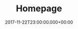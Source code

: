 ---
layout: blocks
title: Homepage
date: 2017-11-22T23:00:00.000+00:00
page_sections:
  - template: navigation-header-w-button
    block: header-2
    logo: "/uploads/logo.png"
    title: The Moai
    navigation:
      - link: "#intro"
        link_text: What's the Moai?
      - link: "#how-it-works"
        link_text: How It Works
      - link: "#for-creators"
        link_text: For Creators
      - link: "#for-audience"
        link_text: For Students
      - link: "#principles"
        link_text: Principles
    cta:
      url: "#signup"
      button_text: Join
  - template: hero-banner-w-image
    block: hero-2
    slug: features
    headline: Don't just inspire. <strong>Enable action.</strong> 
    content:
      Empower real habit change through social support groups.
    cta:
      enabled: true
      url: "#signup"
      button_text: "Join Now"
    image:
      image: "/uploads/healthy-lifestyle.png"
      alt_text: Group achievement
    background_image: "/uploads/hero-2-bg.png"
  - template: 1-column-text
    block: one-column-1
    slug: intro
    headline: What's The Moai?
    content: The Moai is a self-development platform backed by behavioral science. It helps you run programs that enable lasting habit change for your audience through accountability and community. In exchange, you get to elevate your impact, understand your users better, and build a more aligned business model.
  - template: 1-column-text
    block: one-column-1
    slug: how-it-works
    headline: How It Works
    alt: true
  - template: content-feature
    block: feature-1
    media_alignment: Right
    alt: true
    headline: <strong>Skin in the game</strong>
    content: Students register for the program by placing a deposit. If they complete the program, it is returned to them. If they don’t, the deposit is donated to charity. We don’t make money if they fail.
    media:
      image: "/uploads/deposit.png"
      alt_text: Deposit
  - template: content-feature
    block: feature-1
    media_alignment: Left
    alt: true
    headline: <strong>Intimate community</strong>
    content: Students are placed into small cohorts (4 people). This is their “Moai” or social support group. Though the program requires individual work, they're all in it together. They are each other’s source of motivation, accountability and shared learning.
    media:
      image: "/uploads/community.png"
      alt_text: Community
  - template: content-feature
    block: feature-1
    media_alignment: Right
    alt: true
    headline: <strong>Weekly challenges</strong>
    content: Every week, the Moai is given a challenge and associated self-reflection prompts. It’s ok if a student doesn’t succeed with their challenge, but they must submit their answers to the prompts. If they don’t, their deposit is donated to charity.
    media:
      image: "/uploads/challenge.png"
      alt_text: Challenge
  - template: content-feature
    block: feature-1
    alt: true
    media_alignment: Left
    headline: <strong>Pay what you want</strong>
    content: Students complete the program, newly transformed. They pay what they think it was worth and only if they see results. We only make money if they succeed.
    media:
      image: "/uploads/pay.png"
      alt_text: Pay
  - template: 1-column-text
    block: one-column-1
    slug: for-creators
    headline: Benefits for Creators
  - template: content-feature
    block: feature-1
    media_alignment: Right
    headline: <strong>Set it and forget it.</strong>
    content:
      We run the program so you don’t have to. Besides the first-time setup, there is no ongoing involvement required from you. The Moai learns from their own experiences and supports each other. You can be as involved as you like.
    media:
      image: "/uploads/process.png"
      alt_text: Setup
  - template: content-feature
    block: feature-1
    media_alignment: Left
    headline: <strong>Monetize the right way.</strong>
    content:
      Align your incentives with your audience’s - you only succeed if they do. Get paid to make lives better, not to advertise. This revenue stream doesn’t require you to constantly churn out content or stake your reputation on endorsements.
    media:
      image: "/uploads/monetize.png"
      alt_text: Monetize
  - template: content-feature
    block: feature-1
    media_alignment: Right
    headline: <strong>Understand your audience.</strong>
    content:
      Know your users in a way that you couldn’t before. Use their day-to-day experiences as inspiration for future content. Use the private setting as a testbed for new material.
    media:
      image: "/uploads/understand.png"
      alt_text: Understand
  - template: content-feature
    block: feature-1
    media_alignment: Left
    headline: <strong>Elevate your impact.</strong>
    content: "Before: Creator of inspiring content. <br> After: Facilitator of real habit change."
    media:
      image: "/uploads/healthy-lifestyle.png"
      alt_text: Healthy habits
  - template: content-feature
    block: feature-1
    media_alignment: Right
    headline: <strong>Differentiate yourself with community.</strong>
    content: Content is a commodity now. Lack of quality content isn't the bottleneck to real habit change - the lack of action is. Build a tight-knit community focused on execution, and make that your unique selling point.
    media:
      image: "/uploads/diversity.png"
      alt_text: Community
  - template: 1-column-text
    block: one-column-1
    slug: for-audience
    headline: Benefits for your Audience
    alt: true
    trim: true
  - template: 3-column-text
    block: three-column-1
    alt: true
    col_1:
      headline: Skin in the game
      content: "If they don’t complete the program, their deposit is donated to charity. If they complete it, they pay us what they think it was worth. Skin in the game for them and for us: we only make money if they succeed."
    col_2:
      headline: Accountability
      content: Their Moai is a tight-knit cohort that knows each other by name. No more lurking - they’re all in this together. If the others can do the work, they can too.
    col_3:
      headline: Community
      content: The Moai builds off each other through mutual support and shared learnings. Doing the work is an individual journey, but it doesn’t have to feel like one. There’s nothing quite like growing together.
  - template: 1-column-text
    block: one-column-1
    slug: principles
    headline: Principles
    trim: true
  - template: 3-column-text
    block: three-column-1
    col_1:
      headline: Aligned Incentives
      content: We only make money if the students succeed. This eliminates the conflict of interest associated with other business models, e.g ads, endorsements, affiliate links.
    col_2:
      headline: Bias towards Action
      content: Content is deliberately sparse in the program. The emphasis is on execution, not education. The lack of content is no longer holding anyone back - it’s the lack of action.
    col_3:
      headline: Tighten the Feedback Loop
      content: Writing is thinking. The weekly questionnaire forces students to reflect on what worked and what didn’t. By precisely articulating their own learnings, they discover immediately actionable advice for the next iteration. This yields compounding results over time.
  - template: signup-bar
    block: cta-bar
    slug: signup
    content: Ready to join? Have questions? We'll reach out!
    email_recipient: mvodqvon
  - template: simple-footer
    block: footer-1
    content: Made with ❤︎ in NYC
---